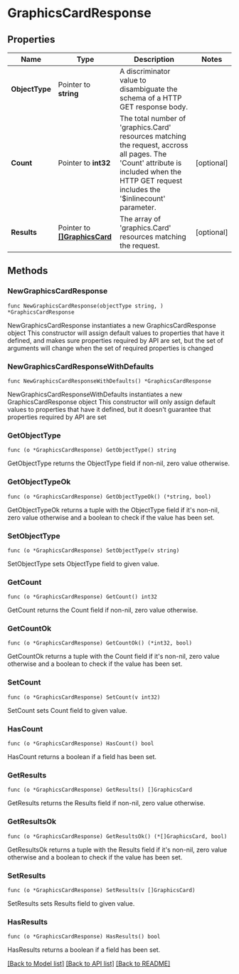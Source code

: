 # GraphicsCardResponse

## Properties

Name | Type | Description | Notes
------------ | ------------- | ------------- | -------------
**ObjectType** | Pointer to **string** | A discriminator value to disambiguate the schema of a HTTP GET response body. | 
**Count** | Pointer to **int32** | The total number of &#39;graphics.Card&#39; resources matching the request, accross all pages. The &#39;Count&#39; attribute is included when the HTTP GET request includes the &#39;$inlinecount&#39; parameter. | [optional] 
**Results** | Pointer to [**[]GraphicsCard**](graphics.Card.md) | The array of &#39;graphics.Card&#39; resources matching the request. | [optional] 

## Methods

### NewGraphicsCardResponse

`func NewGraphicsCardResponse(objectType string, ) *GraphicsCardResponse`

NewGraphicsCardResponse instantiates a new GraphicsCardResponse object
This constructor will assign default values to properties that have it defined,
and makes sure properties required by API are set, but the set of arguments
will change when the set of required properties is changed

### NewGraphicsCardResponseWithDefaults

`func NewGraphicsCardResponseWithDefaults() *GraphicsCardResponse`

NewGraphicsCardResponseWithDefaults instantiates a new GraphicsCardResponse object
This constructor will only assign default values to properties that have it defined,
but it doesn't guarantee that properties required by API are set

### GetObjectType

`func (o *GraphicsCardResponse) GetObjectType() string`

GetObjectType returns the ObjectType field if non-nil, zero value otherwise.

### GetObjectTypeOk

`func (o *GraphicsCardResponse) GetObjectTypeOk() (*string, bool)`

GetObjectTypeOk returns a tuple with the ObjectType field if it's non-nil, zero value otherwise
and a boolean to check if the value has been set.

### SetObjectType

`func (o *GraphicsCardResponse) SetObjectType(v string)`

SetObjectType sets ObjectType field to given value.


### GetCount

`func (o *GraphicsCardResponse) GetCount() int32`

GetCount returns the Count field if non-nil, zero value otherwise.

### GetCountOk

`func (o *GraphicsCardResponse) GetCountOk() (*int32, bool)`

GetCountOk returns a tuple with the Count field if it's non-nil, zero value otherwise
and a boolean to check if the value has been set.

### SetCount

`func (o *GraphicsCardResponse) SetCount(v int32)`

SetCount sets Count field to given value.

### HasCount

`func (o *GraphicsCardResponse) HasCount() bool`

HasCount returns a boolean if a field has been set.

### GetResults

`func (o *GraphicsCardResponse) GetResults() []GraphicsCard`

GetResults returns the Results field if non-nil, zero value otherwise.

### GetResultsOk

`func (o *GraphicsCardResponse) GetResultsOk() (*[]GraphicsCard, bool)`

GetResultsOk returns a tuple with the Results field if it's non-nil, zero value otherwise
and a boolean to check if the value has been set.

### SetResults

`func (o *GraphicsCardResponse) SetResults(v []GraphicsCard)`

SetResults sets Results field to given value.

### HasResults

`func (o *GraphicsCardResponse) HasResults() bool`

HasResults returns a boolean if a field has been set.


[[Back to Model list]](../README.md#documentation-for-models) [[Back to API list]](../README.md#documentation-for-api-endpoints) [[Back to README]](../README.md)


